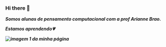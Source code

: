 ### Hi there 👋

<b><i>Somos alunas de pensamento computacional com a prof Arianne Brao.
  
Estamos aprendendo&#128151;
  
  <img src="https://www.purina-latam.com/sites/g/files/auxxlc391/files/styles/kraken_generic_max_width_960/public/2021-10/comunicacao-gatos.jpg?itok=YRou6r1C" alt="imagem 1 da minha página">

